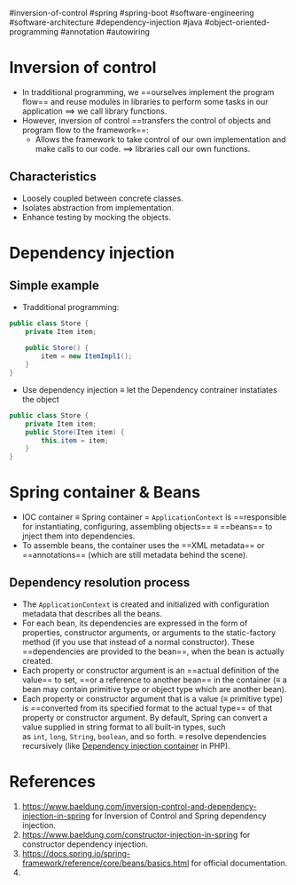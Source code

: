 #inversion-of-control #spring  #spring-boot #software-engineering  #software-architecture  #dependency-injection  #java #object-oriented-programming  #annotation #autowiring 

# Inversion of control
- In tradditional programming, we ==ourselves implement the program flow== and reuse modules in libraries to perform some tasks in our application $\implies$ we call library functions.
- However, inversion of control ==transfers the control of objects and program flow to the framework==:
	- Allows the framework to take control of our own implementation and make calls to our code. $\implies$ libraries call our own functions.
## Characteristics
- Loosely coupled between concrete classes.
- Isolates abstraction from implementation.
- Enhance testing by mocking the objects.

# Dependency injection
## Simple example
- Tradditional programming:
```java
public class Store {
    private Item item;
 
    public Store() {
        item = new ItemImpl1();    
    }
}
```
- Use dependency injection $\equiv$ let the Dependency contrainer instatiates the object
```java
public class Store {
    private Item item;
    public Store(Item item) {
        this.item = item;
    }
}
```

# Spring container & Beans
- IOC container $\equiv$ Spring container = `ApplicationContext` is ==responsible for instantiating, configuring, assembling objects== $\equiv$ ==beans== to jnject them into dependencies. 
- To assemble beans, the container uses the ==XML metadata== or ==annotations== (which are still metadata behind the scene).
## Dependency resolution process
- The `ApplicationContext` is created and initialized with configuration metadata that describes all the beans.
- For each bean, its dependencies are expressed in the form of properties, constructor arguments, or arguments to the static-factory method (if you use that instead of a normal constructor). These ==dependencies are provided to the bean==, when the bean is actually created.
- Each property or constructor argument is an ==actual definition of the value== to set, ==or a reference to another bean== in the container ($\equiv$ a bean may contain primitive type or object type which are another bean).
- Each property or constructor argument that is a value ($\equiv$ primitive type) is ==converted from its specified format to the actual type== of that property or constructor argument. By default, Spring can convert a value supplied in string format to all built-in types, such as `int`, `long`, `String`, `boolean`, and so forth.  $\equiv$ resolve dependencies recursively (like [Dependency injection container](Dependency%20injection%20container.md) in PHP).
# References
1. https://www.baeldung.com/inversion-control-and-dependency-injection-in-spring for Inversion of Control and Spring dependency injection.
2. https://www.baeldung.com/constructor-injection-in-spring for constructor dependency injection.
3. https://docs.spring.io/spring-framework/reference/core/beans/basics.html for official documentation.
4. 